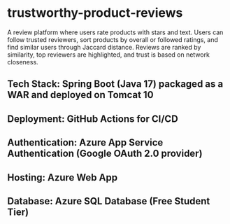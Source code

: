 # trustworthy-product-reviews
A review platform where users rate products with stars and text. Users can follow trusted reviewers, sort products by overall or followed ratings, and find similar users through Jaccard distance. Reviews are ranked by similarity, top reviewers are highlighted, and trust is based on network closeness.

## Tech Stack: Spring Boot (Java 17) packaged as a WAR and deployed on Tomcat 10
## Deployment: GitHub Actions for CI/CD
## Authentication: Azure App Service Authentication (Google OAuth 2.0 provider)
## Hosting: Azure Web App
## Database: Azure SQL Database (Free Student Tier)